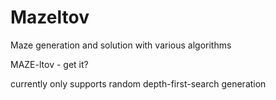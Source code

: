 # Mazeltov
Maze generation and solution with various algorithms

MAZE-ltov - get it?

currently only supports random depth-first-search generation
